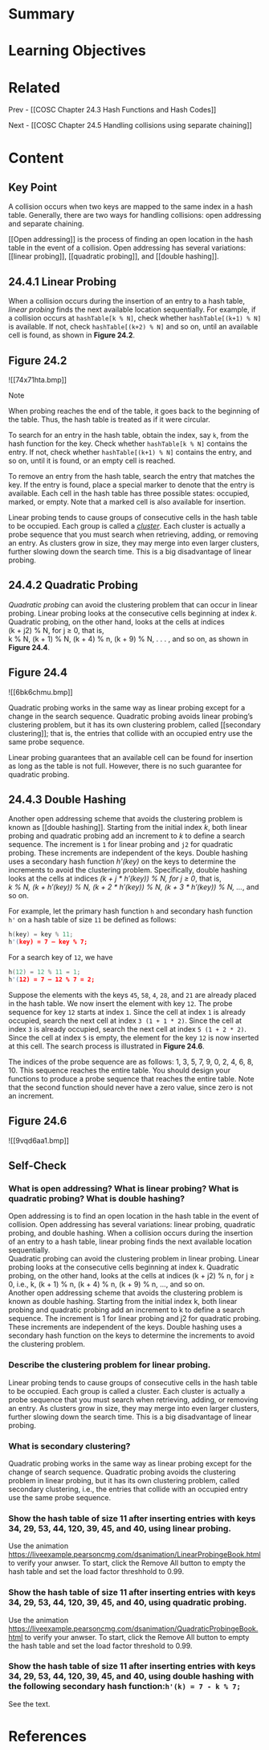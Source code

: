 # Summary

# Learning Objectives

# Related
Prev - [[COSC Chapter 24.3 Hash Functions and Hash Codes]]

Next - [[COSC Chapter 24.5 Handling collisions using separate chaining]]
# Content
## Key Point

A collision occurs when two keys are mapped to the same index in a hash table. Generally, there are two ways for handling collisions: open addressing and separate chaining.

[[Open addressing]] is the process of finding an open location in the hash table in the event of a collision. Open addressing has several variations: [[linear probing]], [[quadratic probing]], and [[double hashing]].

## 24.4.1 Linear Probing
When a collision occurs during the insertion of an entry to a hash table, _linear probing_ finds the next available location sequentially. For example, if a collision occurs at `hashTable[k % N]`, check whether `hashTable[(k+1) % N]` is available. If not, check `hashTable[(k+2) % N]` and so on, until an available cell is found, as shown in **Figure 24.2**.

## Figure 24.2
![[74x71hta.bmp]]

>[!Note]
When probing reaches the end of the table, it goes back to the beginning of the table. Thus, the hash table is treated as if it were circular.

To search for an entry in the hash table, obtain the index, say `k`, from the hash function for the key. Check whether `hashTable[k % N]` contains the entry. If not, check whether `hashTable[(k+1) % N]` contains the entry, and so on, until it is found, or an empty cell is reached.

To remove an entry from the hash table, search the entry that matches the key. If the entry is found, place a special marker to denote that the entry is available. Each cell in the hash table has three possible states: occupied, marked, or empty. Note that a marked cell is also available for insertion.

Linear probing tends to cause groups of consecutive cells in the hash table to be occupied. Each group is called a [_cluster_](https://revel-ise.pearson.com/courses/66e7050d84448f59a62c6945/assignments/87856d65-d2fd-4fcc-8620-deac9b07b3ef/pages/urn:pearson:entity:22b51207-49d4-4f77-b4d9-686f4cfb3ffd?source=dashboard#). Each cluster is actually a probe sequence that you must search when retrieving, adding, or removing an entry. As clusters grow in size, they may merge into even larger clusters, further slowing down the search time. This is a big disadvantage of linear probing.

## 24.4.2 Quadratic Probing

_Quadratic probing_ can avoid the clustering problem that can occur in linear probing. Linear probing looks at the consecutive cells beginning at index _k_. Quadratic probing, on the other hand, looks at the cells at indices (k + j2) % N, for j ≥ 0, that is, k % N, (k + 1) % N, (k + 4) % n, (k + 9) % N, . . . , and so on, as shown in **Figure 24.4**.

## Figure 24.4
![[6bk6chmu.bmp]]

Quadratic probing works in the same way as linear probing except for a change in the search sequence. Quadratic probing avoids linear probing’s clustering problem, but it has its own clustering problem, called [[secondary clustering]]; that is, the entries that collide with an occupied entry use the same probe sequence.

Linear probing guarantees that an available cell can be found for insertion as long as the table is not full. However, there is no such guarantee for quadratic probing.

## 24.4.3 Double Hashing

Another open addressing scheme that avoids the clustering problem is known as [[double hashing]]. Starting from the initial index _k_, both linear probing and quadratic probing add an increment to _k_ to define a search sequence. The increment is `1` for linear probing and `j2` for quadratic probing. These increments are independent of the keys. Double hashing uses a secondary hash function _h'(key)_ on the keys to determine the increments to avoid the clustering problem. Specifically, double hashing looks at the cells at indices _(k + j * h′(key)) % N, for j ≥ 0_, that is, _k % N, (k + h′(key)) % N, (k + 2 * h′(key)) % N, (k + 3 * h′(key)) % N, ..._, and so on.

For example, let the primary hash function `h` and secondary hash function `h'` on a hash table of size `11` be defined as follows:
```cpp
h(key) = key % 11; 
h'(key) = 7 – key % 7; 
```

For a search key of `12`, we have
```cpp
h(12) = 12 % 11 = 1; 
h'(12) = 7 – 12 % 7 = 2; 
```

Suppose the elements with the keys `45`, `58`, `4`, `28`, and `21` are already placed in the hash table. We now insert the element with key `12`. The probe sequence for key `12` starts at index `1`. Since the cell at index `1` is already occupied, search the next cell at index `3 (1 + 1 * 2)`. Since the cell at index `3` is already occupied, search the next cell at index `5 (1 + 2 * 2)`. Since the cell at index `5` is empty, the element for the key `12` is now inserted at this cell. The search process is illustrated in **Figure 24.6**.

The indices of the probe sequence are as follows: 1, 3, 5, 7, 9, 0, 2, 4, 6, 8, 10. This sequence reaches the entire table. You should design your functions to produce a probe sequence that reaches the entire table. Note that the second function should never have a zero value, since zero is not an increment.

## Figure 24.6
![[9vqd6aa1.bmp]]

## Self-Check
### What is open addressing? What is linear probing? What is quadratic probing? What is double hashing?

Open addressing is to find an open location in the hash table in the event of collision. Open addressing has several variations: linear probing, quadratic probing, and double hashing. When a collision occurs during the insertion of an entry to a hash table, linear probing finds the next available location sequentially.  
Quadratic probing can avoid the clustering problem in linear probing. Linear probing looks at the consecutive cells beginning at index k. Quadratic probing, on the other hand, looks at the cells at indices (k + j2) % n, for j ≥ 0, i.e., k, (k + 1) % n, (k + 4) % n, (k + 9) % n, ..., and so on.  
Another open addressing scheme that avoids the clustering problem is known as double hashing. Starting from the initial index k, both linear probing and quadratic probing add an increment to k to define a search sequence. The increment is 1 for linear probing and j2 for quadratic probing. These increments are independent of the keys. Double hashing uses a secondary hash function on the keys to determine the increments to avoid the clustering problem.

### Describe the clustering problem for linear probing.

Linear probing tends to cause groups of consecutive cells in the hash table to be occupied. Each group is called a cluster. Each cluster is actually a probe sequence that you must search when retrieving, adding, or removing an entry. As clusters grow in size, they may merge into even larger clusters, further slowing down the search time. This is a big disadvantage of linear probing.

### What is secondary clustering?

Quadratic probing works in the same way as linear probing except for the change of search sequence. Quadratic probing avoids the clustering problem in linear probing, but it has its own clustering problem, called secondary clustering, i.e., the entries that collide with an occupied entry use the same probe sequence.

### Show the hash table of size 11 after inserting entries with keys 34, 29, 53, 44, 120, 39, 45, and 40, using linear probing.

Use the animation https://liveexample.pearsoncmg.com/dsanimation/LinearProbingeBook.html to verify your anwser. To start, click the Remove All button to empty the hash table and set the load factor threshhold to 0.99.

### Show the hash table of size 11 after inserting entries with keys 34, 29, 53, 44, 120, 39, 45, and 40, using quadratic probing.

Use the animation https://liveexample.pearsoncmg.com/dsanimation/QuadraticProbingeBook.html to verify your anwser. To start, click the Remove All button to empty the hash table and set the load factor threshold to 0.99.

### Show the hash table of size 11 after inserting entries with keys 34, 29, 53, 44, 120, 39, 45, and 40, using double hashing with the following secondary hash function:`h'(k) = 7 - k % 7;`

See the text.
# References
